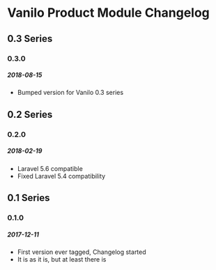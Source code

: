 # Vanilo Product Module Changelog

## 0.3 Series

### 0.3.0
##### 2018-08-15

- Bumped version for Vanilo 0.3 series


## 0.2 Series

### 0.2.0
##### 2018-02-19

- Laravel 5.6 compatible
- Fixed Laravel 5.4 compatibility

## 0.1 Series

### 0.1.0
##### 2017-12-11

- First version ever tagged, Changelog started
- It is as it is, but at least there is
